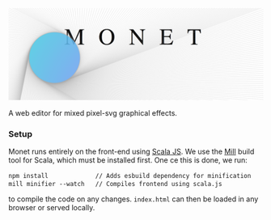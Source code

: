 ![Monet](./images/monet-overview.png)

A web editor for mixed pixel-svg graphical effects.

### Setup

Monet runs entirely on the front-end using [Scala JS](https://www.scala-js.org/). We use the [Mill](http://www.lihaoyi.com/mill/) build tool for Scala, which must be installed first. One ce this is done, we run:

```
npm install             // Adds esbuild dependency for minification
mill minifier --watch   // Compiles frontend using scala.js
```

to compile the code on any changes. `index.html` can then be loaded in any browser or served locally.
